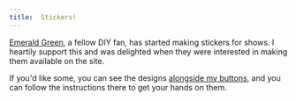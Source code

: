 ```yaml
---
title: 	Stickers!
---
```


[Emerald Green](https://instagram.com/thegemthecolor), a fellow DIY fan, has
started making stickers for shows. I heartily support this and was delighted
when they were interested in making them available on the site.

If you'd like some, you can see the designs [alongside my
buttons](https://annotatedtmg.org/buttons.html), and you can follow the
instructions there to get your hands on them.
